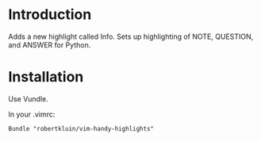 Introduction
============

Adds a new highlight called Info.  Sets up highlighting of NOTE, QUESTION, and
ANSWER for Python.

Installation
============

Use Vundle.

In your .vimrc:

    Bundle "robertkluin/vim-handy-highlights"




